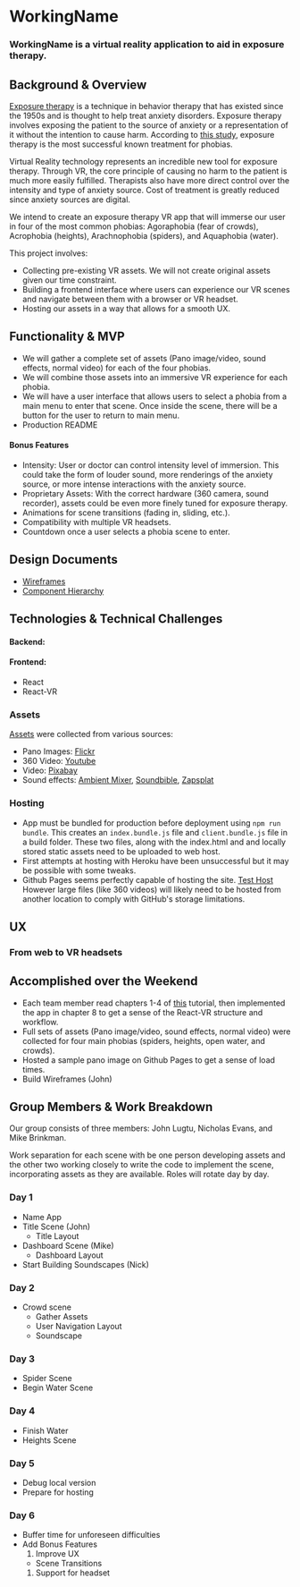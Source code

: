 # WorkingName

### WorkingName is a virtual reality application to aid in exposure therapy.


## Background & Overview

[Exposure therapy][exposure] is a technique in behavior therapy that has existed since the 1950s and is thought to help treat anxiety disorders.  Exposure therapy involves exposing the patient to the source of anxiety or a representation of it without the intention to cause harm.  According to [this study][study], exposure therapy is the most successful known treatment for phobias.  

Virtual Reality technology represents an incredible new tool for exposure therapy.  Through VR, the core principle of causing no harm to the patient is much more easily fulfilled.  Therapists also have more direct control over the intensity and type of anxiety source.  Cost of treatment is greatly reduced since anxiety sources are digital.    

We intend to create an exposure therapy VR app that will immerse our user in four of the most common phobias: Agoraphobia (fear of crowds), Acrophobia (heights), Arachnophobia (spiders), and Aquaphobia (water).

This project involves:

- Collecting pre-existing VR assets. We will not create original assets given our time constraint.
- Building a frontend interface where users can experience our VR scenes and navigate between
them with a browser or VR headset.
- Hosting our assets in a way that allows for a smooth UX.

## Functionality & MVP

- We will gather a complete set of assets (Pano image/video, sound effects, normal video) for each
of the four phobias.
- We will combine those assets into an immersive VR experience for each phobia.
- We will have a user interface that allows users to select a phobia from a main menu to enter that scene.  Once inside the scene, there will be a button for the user to return to main menu.
- Production README

#### Bonus Features

- Intensity: User or doctor can control intensity level of immersion.  This could take the form of louder sound, more renderings of the anxiety source, or more intense interactions with the anxiety source.
- Proprietary Assets: With the correct hardware (360 camera, sound recorder), assets could be even more finely tuned for exposure therapy.
- Animations for scene transitions (fading in, sliding, etc.).
- Compatibility with multiple VR headsets.
- Countdown once a user selects a phobia scene to enter.  

## Design Documents

- [Wireframes][wireframes]
- [Component Hierarchy][hierarchy]


## Technologies & Technical Challenges

#### Backend:

#### Frontend:

- React
- React-VR

### Assets

[Assets][assets] were collected from various sources:
- Pano Images: [Flickr][flickr]
- 360 Video: [Youtube][youtube]
- Video: [Pixabay][pixabay]
- Sound effects: [Ambient Mixer][ambientmixer], [Soundbible][soundbible], [Zapsplat][zapsplat]


### Hosting
 - App must be bundled for production before deployment using `npm run bundle`. This creates an `index.bundle.js` file and `client.bundle.js` file in a build folder. These two files, along with the index.html and and locally stored static assets need to be uploaded to web host.
 - First attempts at hosting with Heroku have been unsuccessful but it may be possible with some tweaks.
 - Github Pages seems perfectly capable of hosting the site. [Test Host](https://github.com/NEvans85/vr-test-2) However large files (like 360 videos) will likely need to be hosted from another location to comply with GitHub's storage limitations.

## UX

### From web to VR headsets

## Accomplished over the Weekend

- Each team member read chapters 1-4 of [this][ebook] tutorial, then implemented the app in
chapter 8 to get a sense of the React-VR structure and workflow.
- Full sets of assets (Pano image/video, sound effects, normal video) were collected for four
main phobias (spiders, heights, open water, and crowds).
- Hosted a sample pano image on Github Pages to get a sense of load times.
- Build Wireframes (John)

## Group Members & Work Breakdown

Our group consists of three members: John Lugtu, Nicholas Evans, and Mike Brinkman.

Work separation for each scene with be one person developing assets and the other two working closely to write the code to implement the scene, incorporating assets as they are available. Roles will rotate day by day.

### Day 1
- Name App
- Title Scene (John)
  + Title Layout
- Dashboard Scene (Mike)
  + Dashboard Layout
- Start Building Soundscapes (Nick)

### Day 2
- Crowd scene
  + Gather Assets
  + User Navigation Layout
  + Soundscape
### Day 3
- Spider Scene
- Begin Water Scene
### Day 4
- Finish Water
- Heights Scene
### Day 5
- Debug local version
- Prepare for hosting
### Day 6
- Buffer time for unforeseen difficulties
- Add Bonus Features
  1. Improve UX
    + Scene Transitions
  1. Support for headset


[hierarchy]: ./docs/hierarchy.md
[wireframes]: ./docs/wireframes.md
[assets]: ./docs/ASSETS.md
[flickr]: https://www.flickr.com/groups/360degrees/
[pixabay]: https://pixabay.com/
[soundbible]: http://soundbible.com/
[zapsplat]: https://www.zapsplat.com/
[youtube]: https://www.youtube.com/
[ambientmixer]: https://www.ambient-mixer.com/
[ebook]: https://medium.com/coding-artist/learn-react-vr-chapter-1-hello-virtual-world-202241c0cb63
[exposure]: https://en.wikipedia.org/wiki/Exposure_therapy
[study]: https://en.wikipedia.org/wiki/Exposure_therapy#cite_note-17
